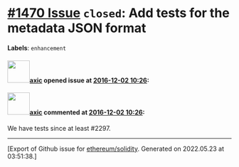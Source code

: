 # [\#1470 Issue](https://github.com/ethereum/solidity/issues/1470) `closed`: Add tests for the metadata JSON format
**Labels**: `enhancement`


#### <img src="https://avatars.githubusercontent.com/u/20340?v=4" width="50">[axic](https://github.com/axic) opened issue at [2016-12-02 10:26](https://github.com/ethereum/solidity/issues/1470):



#### <img src="https://avatars.githubusercontent.com/u/20340?v=4" width="50">[axic](https://github.com/axic) commented at [2016-12-02 10:26](https://github.com/ethereum/solidity/issues/1470#issuecomment-313887232):

We have tests since at least #2297.


-------------------------------------------------------------------------------



[Export of Github issue for [ethereum/solidity](https://github.com/ethereum/solidity). Generated on 2022.05.23 at 03:51:38.]

